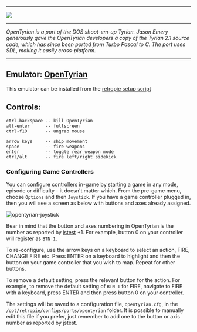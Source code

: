 
***
![](https://bitbucket.org/opentyrian/opentyrian/wiki/opentyrian_torm.png)

***
_OpenTyrian is a port of the DOS shoot-em-up Tyrian. Jason Emery generously gave the OpenTyrian developers a copy of the Tyrian 2.1 source code, which has since been ported from Turbo Pascal to C. The port uses SDL, making it easily cross-platform._

***
## Emulator: [OpenTyrian](https://bitbucket.org/opentyrian/opentyrian/wiki/Home)

This emulator can be installed from the [retropie setup script](https://github.com/RetroPie/RetroPie-Setup/wiki/Updating-RetroPie)

## Controls:

```
ctrl-backspace -- kill OpenTyrian
alt-enter      -- fullscreen
ctrl-f10       -- ungrab mouse

arrow keys     -- ship movement
space          -- fire weapons
enter          -- toggle rear weapon mode
ctrl/alt       -- fire left/right sidekick
```

### Configuring Game Controllers

You can configure controllers in-game by starting a game in any mode, episode or difficulty - it doesn't matter which. From the pre-game menu, choose `Options` and then `Joystick`. If you have a game controller plugged in, then you will see a screen as below with buttons and axes already assigned.

![opentyrian-joystick](https://cloud.githubusercontent.com/assets/8166945/21713337/6231b3ba-d3f1-11e6-870c-cb090ed45ce5.png)

Bear in mind that the button and axes numbering in OpenTyrian is the number as reported by [jstest](https://github.com/RetroPie/RetroPie-Setup/wiki/RetroArch-Configuration#determining-button-values) +1. For example, button 0 on your controller will register as `BTN 1`.

To re-configure, use the arrow keys on a keyboard to select an action, FIRE, CHANGE FIRE etc. Press ENTER on a keyboard to highlight and then the button on your game controller that you wish to map. Repeat for other buttons.

To remove a default setting, press the relevant button for the action. For example, to remove the default setting of `BTN 1` for FIRE, navigate to FIRE with a keyboard, press ENTER and then press button 0 on your controller.

The settings will be saved to a configuration file, `opentyrian.cfg`, in the `/opt/retropie/configs/ports/opentyrian` folder. It is possible to manually edit this file if you prefer, just remember to add one to the button or axis number as reported by jstest.
